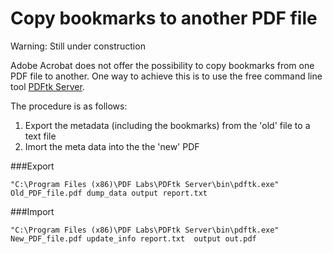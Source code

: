 Copy bookmarks to another PDF file
================================

Warning: Still under construction

Adobe Acrobat does not offer the possibility to copy bookmarks from one PDF file to another.
One way to achieve this is to use the free command line tool [PDFtk Server](http://www.pdflabs.com/tools/pdftk-server/).

The procedure is as follows:

   1. Export the metadata (including the bookmarks) from the 'old' file to a text file
   2. Imort the meta data into the the 'new' PDF

###Export

    "C:\Program Files (x86)\PDF Labs\PDFtk Server\bin\pdftk.exe" Old_PDF_file.pdf dump_data output report.txt

###Import

    "C:\Program Files (x86)\PDF Labs\PDFtk Server\bin\pdftk.exe" New_PDF_file.pdf update_info report.txt  output out.pdf 